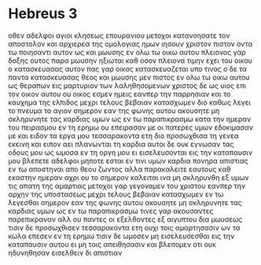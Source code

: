 # Hebreus 3
οθεν αδελφοι αγιοι κλησεως επουρανιου μετοχοι κατανοησατε τον αποστολον και αρχιερεα της ομολογιας ημων ιησουν χριστον
πιστον οντα τω ποιησαντι αυτον ως και μωυσης εν ολω τω οικω αυτου
πλειονος γαρ δοξης ουτος παρα μωυσην ηξιωται καθ οσον πλειονα τιμην εχει του οικου ο κατασκευασας αυτον
πας γαρ οικος κατασκευαζεται υπο τινος ο δε τα παντα κατασκευασας θεος
και μωυσης μεν πιστος εν ολω τω οικω αυτου ως θεραπων εις μαρτυριον των λαληθησομενων
χριστος δε ως υιος επι τον οικον αυτου ου οικος εσμεν ημεις εανπερ την παρρησιαν και το καυχημα της ελπιδος μεχρι τελους βεβαιαν κατασχωμεν
διο καθως λεγει το πνευμα το αγιον σημερον εαν της φωνης αυτου ακουσητε
μη σκληρυνητε τας καρδιας υμων ως εν τω παραπικρασμω κατα την ημεραν του πειρασμου εν τη ερημω
ου επειρασαν με οι πατερες υμων εδοκιμασαν με και ειδον τα εργα μου τεσσαρακοντα ετη
διο προσωχθισα τη γενεα εκεινη και ειπον αει πλανωνται τη καρδια αυτοι δε ουκ εγνωσαν τας οδους μου
ως ωμοσα εν τη οργη μου ει εισελευσονται εις την καταπαυσιν μου
βλεπετε αδελφοι μηποτε εσται εν τινι υμων καρδια πονηρα απιστιας εν τω αποστηναι απο θεου ζωντος
αλλα παρακαλειτε εαυτους καθ εκαστην ημεραν αχρι ου το σημερον καλειται ινα μη σκληρυνθη εξ υμων τις απατη της αμαρτιας
μετοχοι γαρ γεγοναμεν του χριστου εανπερ την αρχην της υποστασεως μεχρι τελους βεβαιαν κατασχωμεν
εν τω λεγεσθαι σημερον εαν της φωνης αυτου ακουσητε μη σκληρυνητε τας καρδιας υμων ως εν τω παραπικρασμω
τινες γαρ ακουσαντες παρεπικραναν αλλ ου παντες οι εξελθοντες εξ αιγυπτου δια μωυσεως
τισιν δε προσωχθισεν τεσσαρακοντα ετη ουχι τοις αμαρτησασιν ων τα κωλα επεσεν εν τη ερημω
τισιν δε ωμοσεν μη εισελευσεσθαι εις την καταπαυσιν αυτου ει μη τοις απειθησασιν
και βλεπομεν οτι ουκ ηδυνηθησαν εισελθειν δι απιστιαν

